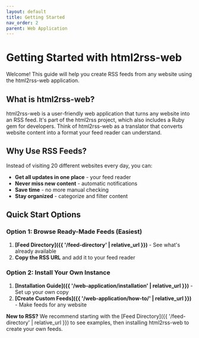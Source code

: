 ```yaml
---
layout: default
title: Getting Started
nav_order: 2
parent: Web Application
---
```


# Getting Started with html2rss-web

Welcome! This guide will help you create RSS feeds from any website using the html2rss-web application.

## What is html2rss-web?

html2rss-web is a user-friendly web application that turns any website into an RSS feed. It's part of the html2rss project, which also includes a Ruby gem for developers. Think of html2rss-web as a translator that converts website content into a format your feed reader can understand.

## Why Use RSS Feeds?

Instead of visiting 20 different websites every day, you can:

- **Get all updates in one place** - your feed reader
- **Never miss new content** - automatic notifications
- **Save time** - no more manual checking
- **Stay organized** - categorize and filter content

## Quick Start Options

### Option 1: Browse Ready-Made Feeds (Easiest)

1. **[Feed Directory]({{ '/feed-directory' | relative_url }})** - See what's already available
2. **Copy the RSS URL** and add it to your feed reader

### Option 2: Install Your Own Instance

1. **[Installation Guide]({{ '/web-application/installation' | relative_url }})** - Set up your own copy
2. **[Create Custom Feeds]({{ '/web-application/how-to/' | relative_url }})** - Make feeds for any website

**New to RSS?** We recommend starting with the [Feed Directory]({{ '/feed-directory' | relative_url }}) to see examples, then installing html2rss-web to create your own feeds.
